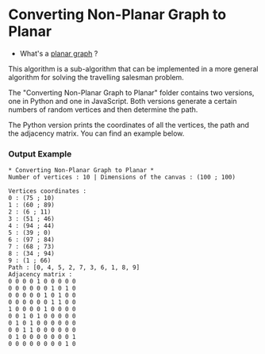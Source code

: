 # Converting Non-Planar Graph to Planar

* What's a [planar graph](https://en.wikipedia.org/wiki/Planar_graph) ?

This algorithm is a sub-algorithm that can be implemented in a more general algorithm for solving the travelling salesman problem.

The "Converting Non-Planar Graph to Planar" folder contains two versions, one in Python and one in JavaScript. Both versions generate a certain numbers of random vertices and then determine the path.

The Python version prints the coordinates of all the vertices, the path and the adjacency matrix. You can find an example below.

### Output Example

```
* Converting Non-Planar Graph to Planar *
Number of vertices : 10 | Dimensions of the canvas : (100 ; 100)

Vertices coordinates :
0 : (75 ; 10)
1 : (60 ; 89)
2 : (6 ; 11)
3 : (51 ; 46)
4 : (94 ; 44)
5 : (39 ; 0)
6 : (97 ; 84)
7 : (68 ; 73)
8 : (34 ; 94)
9 : (1 ; 66)
Path : [0, 4, 5, 2, 7, 3, 6, 1, 8, 9]
Adjacency matrix :
0 0 0 0 1 0 0 0 0 0
0 0 0 0 0 0 1 0 1 0
0 0 0 0 0 1 0 1 0 0
0 0 0 0 0 0 1 1 0 0
1 0 0 0 0 1 0 0 0 0
0 0 1 0 1 0 0 0 0 0
0 1 0 1 0 0 0 0 0 0
0 0 1 1 0 0 0 0 0 0
0 1 0 0 0 0 0 0 0 1
0 0 0 0 0 0 0 0 1 0
```
